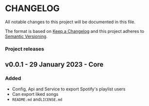 ﻿# CHANGELOG

All notable changes to this project will be documented in this file.

The format is based on [Keep a Changelog](http://keepachangelog.com/)
and this project adheres to [Semantic Versioning](http://semver.org/).

### Project releases

## v0.0.1 - 29 January 2023 - Core

### Added

- Config, Api and Service to export Spotify's playlist users
- Can export liked songs 
- `README.md` and`LICENSE.md`
